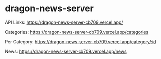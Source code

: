 # dragon-news-server

API Links: https://dragon-news-server-cb709.vercel.app/

Categories: https://dragon-news-server-cb709.vercel.app/categories

Per Category: https://dragon-news-server-cb709.vercel.app/category/:id

News: https://dragon-news-server-cb709.vercel.app/news

